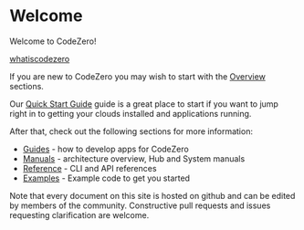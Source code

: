 # Welcome

Welcome to CodeZero!

[whatiscodezero](_fragments/whatiscodezero.md ':include')

If you are new to CodeZero you may wish to start with the [Overview](#/welcome/overview.md) sections.

Our [Quick Start Guide](/welcome/quickstart.md) guide is a great place to start if you want to jump right in to getting your clouds installed and applications running.

After that, check out the following sections for more information:

- [Guides](/guides/overview.md) - how to develop apps for CodeZero
- [Manuals](/manuals/overview.md) - architecture overview, Hub and System manuals
- [Reference](/reference/overview.md) - CLI and API references
- [Examples](/examples/overview.md) - Example code to get you started

Note that every document on this site is hosted on github and can be edited by members of the community. Constructive pull requests and issues requesting clarification are welcome.
